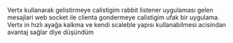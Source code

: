 Vertx kullanarak gelistirmeye calistigim rabbit listener uygulaması gelen mesajlari web socket ile clienta gondermeye calistigim ufak bir uygulama. 
Vertx in hızlı ayağa kalkma ve kendi scaleble yapısı kullanabilmesi acisindan avantaj sağlar diye düşündüm 
